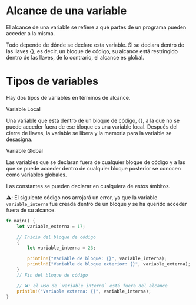# Alcance de una variable

El alcance de una variable se refiere a qué partes de un programa
pueden acceder a la misma.

Todo depende de dónde se declare esta variable. Si se declara dentro de
las llaves {}, es decir, un bloque de código, su alcance está restringido
dentro de las llaves, de lo contrario, el alcance es global.

# Tipos de variables

Hay dos tipos de variables en términos de alcance.

Variable Local

Una variable que está dentro de un bloque de código, {}, a la que no se puede
acceder fuera de ese bloque es una variable local. Después del cierre de llaves,
la variable se libera y la memoria para la variable se desasigna.

Variable Global

Las variables que se declaran fuera de cualquier bloque de código y a las que se
puede acceder dentro de cualquier bloque posterior se conocen como variables globales.

Las constantes se pueden declarar en cualquiera de estos ámbitos.

⚠️: El siguiente código nos arrojará un error, ya que la variable `variable_interna`
fue creada dentro de un bloque y se ha querido acceder fuera de su alcance.

```rust
fn main() {
	let variable_externa = 17;

	// Inicio del bloque de código
	{
        let variable_interna = 23;

        println!("Variable de bloque: {}", variable_interna);
        println!("Variable de bloque exterior: {}", variable_externa);
  	} 
  	// Fin del bloque de código

  	// ❌: el uso de `variable_interna` está fuera del alcance
    println!("Variable externa: {}", variable_interna);
}
```